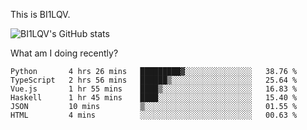 This is BI1LQV.

![BI1LQV's GitHub stats](https://github-readme-stats.vercel.app/api?username=bi1lqv&show_icons=true&count_private=true)

What am I doing recently?
<!--START_SECTION:waka-->

```text
Python       4 hrs 26 mins   █████████▓░░░░░░░░░░░░░░░   38.76 %
TypeScript   2 hrs 56 mins   ██████▒░░░░░░░░░░░░░░░░░░   25.64 %
Vue.js       1 hr 55 mins    ████▒░░░░░░░░░░░░░░░░░░░░   16.83 %
Haskell      1 hr 45 mins    ████░░░░░░░░░░░░░░░░░░░░░   15.40 %
JSON         10 mins         ▒░░░░░░░░░░░░░░░░░░░░░░░░   01.55 %
HTML         4 mins          ░░░░░░░░░░░░░░░░░░░░░░░░░   00.63 %
```

<!--END_SECTION:waka-->

